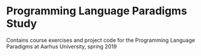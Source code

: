# Programming Language Paradigms Study
Contains course exercises and project code for the Programming Language Paradigms at Aarhus University, spring 2019
